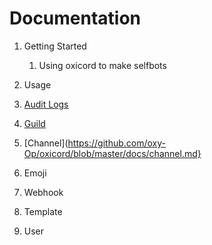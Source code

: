 # Documentation

1. Getting Started
    1. Using oxicord to make selfbots

1. Usage 

1. [Audit Logs](https://github.com/oxy-Op/oxicord/blob/master/docs/audit.md)
1. [Guild]()
1. [Channel](https://github.com/oxy-Op/oxicord/blob/master/docs/channel.md}
1. Emoji
1. Webhook
1. Template
1. User
